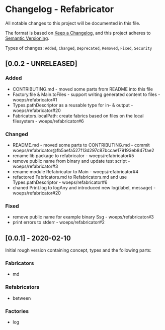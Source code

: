 # Changelog - Refabricator
All notable changes to this project will be documented in this file.

The format is based on [Keep a Changelog](https://keepachangelog.com/en/1.0.0/),
and this project adheres to [Semantic Versioning](https://semver.org/spec/v2.0.0.html).

Types of changes: `Added`, `Changed`, `Deprecated`, `Removed`, `Fixed`, `Security`

## [0.0.2 - UNRELEASED]
### Added
- CONTRIBUTING.md - moved some parts from README into this file
- Factory.file & Main.toFiles - support writing generated content to files - woeps/refabricator#1
- Types.pathDescriptor as a reusable type for in- & output - woeps/refabricator#20
- Fabricators.localPath: create fabrics based on files on the local filesystem - woeps/refabricator#6

### Changed
- README.md - moved some parts to CONTRIBUTING.md - commit woeps/refabricator@fb5aefa527f13d297c87bccae179193eb847fae2
- rename lib package to refabricator - woeps/refabricator#5
- remove public name from binary and update test script - woeps/refabricator#3
- rename module Refabricator to Main - woeps/refabricator#4
- refactored Fabricators.md to Refabricators.md and use Types.pathDescriptor - woeps/refabricator#6
- chaned Print.log to logAny and introduced new log(label, message) - woeps/refabricator#20

### Fixed
- remove public name for example binary Ssg - woeps/refabricator#3
- print errors to stderr - woeps/refabricator#2


## [0.0.1] - 2020-02-10
Initial rough version containing concept, types and the following parts:

### Fabricators
- md

### Refabricators
- between

### Factories
- log
